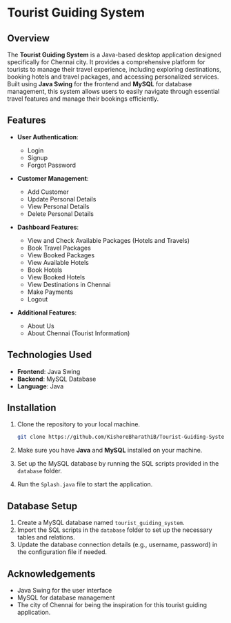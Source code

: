 # Tourist Guiding System

## Overview
The **Tourist Guiding System** is a Java-based desktop application designed specifically for Chennai city. It provides a comprehensive platform for tourists to manage their travel experience, including exploring destinations, booking hotels and travel packages, and accessing personalized services. Built using **Java Swing** for the frontend and **MySQL** for database management, this system allows users to easily navigate through essential travel features and manage their bookings efficiently.

## Features

- **User Authentication**:
  - Login
  - Signup
  - Forgot Password

- **Customer Management**:
  - Add Customer
  - Update Personal Details
  - View Personal Details
  - Delete Personal Details

- **Dashboard Features**:
  - View and Check Available Packages (Hotels and Travels)
  - Book Travel Packages
  - View Booked Packages
  - View Available Hotels
  - Book Hotels
  - View Booked Hotels
  - View Destinations in Chennai
  - Make Payments
  - Logout
  
- **Additional Features**:
  - About Us
  - About Chennai (Tourist Information)

## Technologies Used
- **Frontend**: Java Swing
- **Backend**: MySQL Database
- **Language**: Java

## Installation

1. Clone the repository to your local machine.
    ```bash
    git clone https://github.com/KishoreBharathiB/Tourist-Guiding-System.git
    ```

2. Make sure you have **Java** and **MySQL** installed on your machine.

3. Set up the MySQL database by running the SQL scripts provided in the `database` folder.

4. Run the `Splash.java` file to start the application.

## Database Setup

1. Create a MySQL database named `tourist_guiding_system`.
2. Import the SQL scripts in the `database` folder to set up the necessary tables and relations.
3. Update the database connection details (e.g., username, password) in the configuration file if needed.

## Acknowledgements

- Java Swing for the user interface
- MySQL for database management
- The city of Chennai for being the inspiration for this tourist guiding application.

